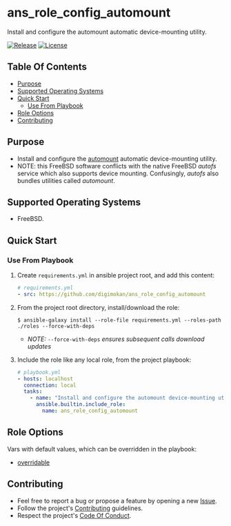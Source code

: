 # ans_role_config_automount

Install and configure the automount automatic device-mounting utility.

[![Release](https://img.shields.io/github/release/digimokan/ans_role_config_automount.svg?label=release)](https://github.com/digimokan/ans_role_config_automount/releases/latest "Latest Release Notes")
[![License](https://img.shields.io/badge/license-MIT-blue.svg?label=license)](LICENSE.md "Project License")

## Table Of Contents

* [Purpose](#purpose)
* [Supported Operating Systems](#supported-operating-systems)
* [Quick Start](#quick-start)
    * [Use From Playbook](#use-from-playbook)
* [Role Options](#role-options)
* [Contributing](#contributing)

## Purpose

* Install and configure the [automount](https://github.com/vermaden/automount)
  automatic device-mounting utility.
* NOTE: this FreeBSD software conflicts with the native FreeBSD _autofs_ service
  which also supports device mounting. Confusingly, _autofs_ also bundles
  utilities called _automount_.

## Supported Operating Systems

* FreeBSD.

## Quick Start

### Use From Playbook

1. Create `requirements.yml` in ansible project root, and add this content:

   ```yaml
   # requirements.yml
   - src: https://github.com/digimokan/ans_role_config_automount
   ```

2. From the project root directory, install/download the role:

   ```shell
   $ ansible-galaxy install --role-file requirements.yml --roles-path ./roles --force-with-deps
   ```

   * _NOTE:_ `--force-with-deps` _ensures subsequent calls download updates_

3. Include the role like any local role, from the project playbook:

   ```yaml
   # playbook.yml
   - hosts: localhost
     connection: local
     tasks:
       - name: "Install and configure the automount device-mounting utility"
         ansible.builtin.include_role:
           name: ans_role_config_automount
   ```

## Role Options

Vars with default values, which can be overridden in the playbook:

  * [overridable](../defaults/main/overridable/main.yml)

## Contributing

* Feel free to report a bug or propose a feature by opening a new
  [Issue](https://github.com/digimokan/ans_role_config_automount/issues).
* Follow the project's [Contributing](CONTRIBUTING.md) guidelines.
* Respect the project's [Code Of Conduct](CODE_OF_CONDUCT.md).

